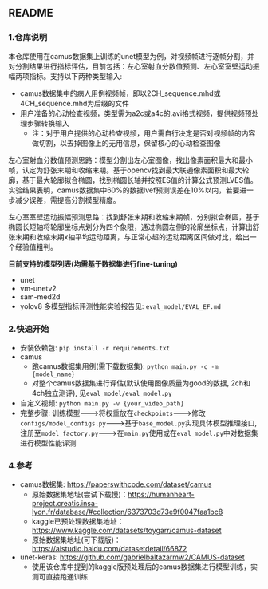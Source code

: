 <!--
 * @Author: zyq
 * @Date: 2024-05-09 08:56:51
 * @LastEditTime: 2024-05-09 18:02:04
 * @FilePath: /CardiacAnalysis/README.md
 * @Description: 
 * 
 * Copyright (c) 2024 by zyq, All Rights Reserved. 
-->
## README
### 1.仓库说明
本仓库使用在camus数据集上训练的unet模型为例，对视频帧进行逐帧分割，并对分割结果进行指标评估，目前包括：左心室射血分数值预测、左心室室壁运动振幅两项指标。支持以下两种类型输入:
* camus数据集中的病人用例视频帧，即以2CH_sequence.mhd或4CH_sequence.mhd为后缀的文件
* 用户准备的心动检查视频，类型需为a2c或a4c的.avi格式视频，提供视频预处理步骤转换输入
  * 注：对于用户提供的心动检查视频，用户需自行决定是否对视频帧的内容做切割，以去掉图像上的无用信息，保留核心的心动检查图像

左心室射血分数值预测思路：模型分割出左心室图像，找出像素面积最大和最小帧，认定为舒张末期和收缩末期。基于opencv找到最大联通像素面积和最大轮廓，基于最大轮廓拟合椭圆，找到椭圆长轴并按照ES值的计算公式预测LVES值。实验结果表明，camus数据集中60%的数据lvef预测误差在10%以内，若要进一步减少误差，需提高分割模型精度。

左心室室壁运动振幅预测思路：找到舒张末期和收缩末期帧，分别拟合椭圆，基于椭圆长短轴将轮廓坐标点划分为四个象限，通过椭圆左侧的轮廓坐标点，计算出舒张末期和收缩末期x轴平均运动距离，与正常心超的运动距离区间做对比，给出一个经验值粗判。

**目前支持的模型列表(均需基于数据集进行fine-tuning)**
* unet
* vm-unetv2
* sam-med2d
* yolov8
多模型指标评测性能实验报告见: `eval_model/EVAL_EF.md`


### 2.快速开始
* 安装依赖包: `pip install -r requirements.txt`
* camus
  * 跑camus数据集用例(需下载数据集): `python main.py -c -m {model_name}`
  * 对整个camus数据集进行评估(默认使用图像质量为good的数据, 2ch和4ch独立测评), 见`eval_model/eval_model.py`
* 自定义视频: `python main.py -v {your_video_path}`
* 完整步骤: 训练模型--->将权重放在`checkpoints`--->修改`configs/model_configs.py`--->基于`base_model.py`实现具体模型推理接口,注册至`model_factory.py`--->在`main.py`使用或在`eval_model.py`中对数据集进行模型性能评测

### 4.参考
* camus数据集: https://paperswithcode.com/dataset/camus
  * 原始数据集地址(尝试下载慢)：https://humanheart-project.creatis.insa-lyon.fr/database/#collection/6373703d73e9f0047faa1bc8
  * kaggle已预处理数据集地址：https://www.kaggle.com/datasets/toygarr/camus-dataset
  * 原始数据集地址(可下载版)：https://aistudio.baidu.com/datasetdetail/66872
* unet-keras: https://github.com/gabrielbaltazarmw2/CAMUS-dataset
  * 使用该仓库中提到的kaggle版预处理后的camus数据集进行模型训练，实测可直接跑通训练